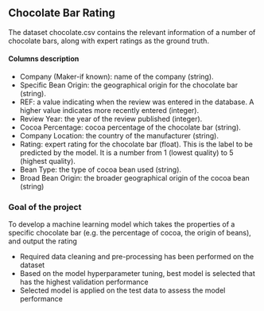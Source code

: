 ## Chocolate Bar Rating

The dataset chocolate.csv contains the relevant information of a number of chocolate bars, along with expert ratings as the ground truth.

#### Columns description
- Company (Maker-if known): name of the company (string).
- Specific Bean Origin: the geographical origin for the chocolate bar (string).
- REF: a value indicating when the review was entered in the database. A higher value indicates more recently entered (integer).
- Review Year: the year of the review published (integer).
- Cocoa Percentage: cocoa percentage of the chocolate bar (string).
- Company Location: the country of the manufacturer (string).
- Rating: expert rating for the chocolate bar (float). This is the label to be predicted by the model. It is a number from 1 (lowest quality) to 5 (highest   quality).
- Bean Type: the type of cocoa bean used (string).
- Broad Bean Origin: the broader geographical origin of the cocoa bean (string)

### Goal of the project

To develop a machine learning model which takes the properties of a specific chocolate bar (e.g. the percentage of cocoa, the origin of beans), and output the rating

- Required data cleaning and pre-processing has been performed on the dataset
- Based on the model hyperparameter tuning, best model is selected that has the highest validation performance
- Selected model is applied on the test data to assess the model performance

